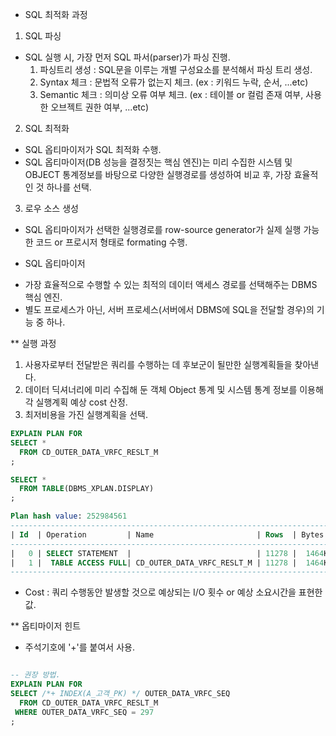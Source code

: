 * SQL 최적화 과정
1. SQL 파싱
- SQL 실행 시, 가장 먼저 SQL 파서(parser)가 파싱 진행. 
  1) 파싱트리 생성 : SQL문을 이루는 개별 구성요소를 분석해서 파싱 트리 생성.
  2) Syntax 체크 : 문법적 오류가 없는지 체크. (ex : 키워드 누락, 순서, ...etc)
  3) Semantic 체크 : 의미상 오류 여부 체크. (ex : 테이블 or 컬럼 존재 여부, 사용한 오브젝트 권한 여부, ...etc)


2. SQL 최적화
- SQL 옵티마이저가 SQL 최적화 수행.
- SQL 옵티마이저(DB 성능을 결정짓는 핵심 엔진)는 미리 수집한 시스템 및 OBJECT 통계정보를 바탕으로 다양한 실행경로를 생성하여 비교 후, 가장 효율적인 것 하나를 선택.

3. 로우 소스 생성 
- SQL 옵티마이저가 선택한 실행경로를 row-source generator가 실제 실행 가능한 코드 or 프로시저 형태로 formating 수행. 


* SQL 옵티마이저
- 가장 효율적으로 수행할 수 있는 최적의 데이터 액세스 경로를 선택해주는 DBMS 핵심 엔진.
- 별도 프로세스가 아닌, 서버 프로세스(서버에서 DBMS에 SQL을 전달할 경우)의 기능 중 하나.

** 실행 과정 
1) 사용자로부터 전달받은 쿼리를 수행하는 데 후보군이 될만한 실행계획들을 찾아낸다.
2) 데이터 딕셔너리에 미리 수집해 둔 객체 Object 통계 및 시스템 통계 정보를 이용해 각 실행계획 예상 cost 산정.
3) 최저비용을 가진 실행계획을 선택.


```SQL
EXPLAIN PLAN FOR
SELECT * 
  FROM CD_OUTER_DATA_VRFC_RESLT_M
;

SELECT * 
  FROM TABLE(DBMS_XPLAN.DISPLAY)
;

Plan hash value: 252984561
------------------------------------------------------------------------------------------------
| Id  | Operation         | Name                       | Rows  | Bytes | Cost (%CPU)| Time     |
------------------------------------------------------------------------------------------------
|   0 | SELECT STATEMENT  |                            | 11278 |  1464K|    63   (0)| 00:00:01 |
|   1 |  TABLE ACCESS FULL| CD_OUTER_DATA_VRFC_RESLT_M | 11278 |  1464K|    63   (0)| 00:00:01 |
------------------------------------------------------------------------------------------------

```
- Cost : 쿼리 수행동안 발생할 것으로 예상되는 I/O 횟수 or 예상 소요시간을 표현한 값.


** 옵티마이저 힌트
- 주석기호에 '+'를 붙여서 사용.
```SQL

-- 권장 방법.
EXPLAIN PLAN FOR
SELECT /*+ INDEX(A_고객_PK) */ OUTER_DATA_VRFC_SEQ
  FROM CD_OUTER_DATA_VRFC_RESLT_M
 WHERE OUTER_DATA_VRFC_SEQ = 297
;
```

